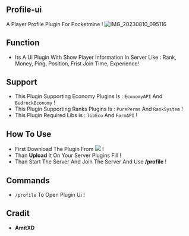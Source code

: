 ## Profile-ui
A Player Profile Plugin For Pocketmine !
![IMG_20230810_095116](https://github.com/GabBiswajit/Profile-ui/assets/121815367/f8225602-466f-4b80-adc8-91a04b8dd73c)

## Function 
- Its A Ui Plugin With Show Player Information In Server Like : Rank, Money, Ping, Position, Frist Join Time, Experience!

## Support
- This Plugin Supporting Economy Plugins Is : `EconomyAPI` And `BedrockEconomy` !
- This Plugin Supporting Ranks Plugins Is : `PurePerms` And `RankSystem` !
- This Plugin Required Libs is : `libEco` And `FormAPI` !

## How To Use
- First Download The Plugin From [![](https://poggit.pmmp.io/shield.state/Profile-Ui)](https://poggit.pmmp.io/p/Profile-Ui) !
- Than **Upload** It On Your Server Plugins Fill !
- Than Start The Server And Join The Server And Use **/profile** !

## Commands
- `/profile` To Open Plugin Ui !

## Cradit
- **AmitXD**
